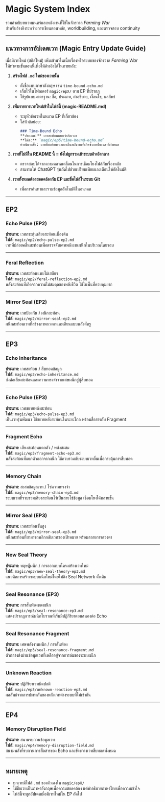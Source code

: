 # Magic System Index

รวมคำอธิบายเวทมนตร์และพลังงานที่ใช้ในจักรวาล *Farming War*  
สำหรับอ้างอิงระหว่างการเขียนตอนหลัก, worldbuilding, และตรวจสอบ continuity

---

## แนวทางการอัปเดตเวท (Magic Entry Update Guide)

เมื่อมีเวทใหม่ (สกิลใหม่) เพิ่มเข้ามาในเนื้อเรื่องหรือระบบของจักรวาล *Farming War*  
ให้ทำตามขั้นตอนนี้เพื่อให้อ้างอิงได้ในภายหลัง:

1. **สร้างไฟล์ `.md` ใหม่ของเวทนั้น**
   - ตั้งชื่อแบบภาษาอังกฤษ เช่น `time-bound-echo.md`
   - เก็บไว้ในโฟลเดอร์ `magic/epX/` ตาม EP ที่ปรากฏ
   - ใช้รูปแบบมาตรฐาน: ชื่อ, ประเภท, คำอธิบาย, เงื่อนไข, ผลลัพธ์

2. **เพิ่มรายการเวทใหม่เข้าในไฟล์นี้ (magic-README.md)**
   - ระบุหัวข้อเวทในหมวด EP ที่เกี่ยวข้อง
   - ใส่หัวข้อย่อย:
     ```markdown
     ### Time-Bound Echo  
     **ประเภท:** เวทสะท้อนแบบจำกัดเวลา  
     **ไฟล์:** `magic/ep5/time-bound-echo.md`  
     คำอธิบายสั้น: เวทที่สะท้อนเฉพาะคลื่นพลังงานที่เกิดซ้ำภายในเวลาที่กำหนด
     ```

3. **เวทที่ไม่มีใน README นี้ = ยังไม่ถูกรวมเข้าระบบอ้างอิงกลาง**
   - ตรวจสอบได้จากความคลาดเคลื่อนในการเชื่อมโยงไฟล์กับเรื่องหลัก
   - สามารถให้ ChatGPT รุ่นถัดไปช่วยเปรียบเทียบและเตือนให้อัตโนมัติ

4. **เวททั้งหมดต้องสอดคล้องกับ EP และชื่อไฟล์ในระบบ Git**
   - เพื่อการค้นหาและรวมข้อมูลอัตโนมัติในอนาคต

---


## EP2

### Echo Pulse (EP2)
**ประเภท:** เวทกระตุ้นเสียงสะท้อนเบื้องต้น  
**ไฟล์:** `magic/ep2/echo-pulse-ep2.md`  
เวทที่ปล่อยคลื่นสะท้อนเพื่อตรวจจับเศษพลังงานผนึกในบริเวณโดยรอบ

---

### Feral Reflection
**ประเภท:** เวทสะท้อนแบบไม่เสถียร  
**ไฟล์:** `magic/ep2/feral-reflection-ep2.md`  
พลังสะท้อนที่เกิดจากความไม่สมดุลของพลังชีวิต ใช้ในพื้นที่ควบคุมยาก

---

### Mirror Seal (EP2)
**ประเภท:** เวทป้องกัน / ผนึกสะท้อน  
**ไฟล์:** `magic/ep2/mirror-seal-ep2.md`  
ผนึกสะท้อนเวทที่สร้างภาพลวงตาและเลียนแบบพลังศัตรู

---

## EP3

### Echo Inheritance
**ประเภท:** เวทสะท้อน / สืบทอดข้อมูล  
**ไฟล์:** `magic/ep3/echo-inheritance.md`  
ส่งต่อเสียงสะท้อนและความทรงจำจากเศษผนึกสู่ผู้สืบทอด

---

### Echo Pulse (EP3)
**ประเภท:** เวทขยายพลังสะท้อน  
**ไฟล์:** `magic/ep3/echo-pulse-ep3.md`  
เป็นเวทรุ่นพัฒนา ใช้ขยายพลังสะท้อนในระยะไกล พร้อมสื่อสารกับ Fragment

---

### Fragment Echo
**ประเภท:** เสียงสะท้อนแตกตัว / พลังสะสม  
**ไฟล์:** `magic/ep3/fragment-echo-ep3.md`  
พลังสะท้อนที่แยกตัวออกจากผนึก ใช้ควบรวมกับระบบเวทอื่นเพื่อกระตุ้นการสืบทอด

---

### Memory Chain
**ประเภท:** สะสมข้อมูลเวท / โซ่ความทรงจำ  
**ไฟล์:** `magic/ep3/memory-chain-ep3.md`  
ระบบเวทที่รวบรวมเสียงสะท้อนไว้เป็นสายโซ่ข้อมูล เชื่อมโยงได้หลายชั้น

---

### Mirror Seal (EP3)
**ประเภท:** เวทสะท้อนขั้นสูง  
**ไฟล์:** `magic/ep3/mirror-seal-ep3.md`  
ผนึกสะท้อนที่สามารถพลิกกลับเวทของเป้าหมาย พร้อมสลายการลวงตา

---

### New Seal Theory
**ประเภท:** ทฤษฎีผนึก / การออกแบบโครงสร้างเวทใหม่  
**ไฟล์:** `magic/ep3/new-seal-theory-ep3.md`  
แนวคิดการสร้างระบบผนึกใหม่โดยไม่อิง Seal Network ดั้งเดิม

---

### Seal Resonance (EP3)
**ประเภท:** การสั่นพ้องของผนึก  
**ไฟล์:** `magic/ep3/seal-resonance-ep3.md`  
แสดงปรากฏการณ์ผนึกโบราณที่เริ่มมีปฏิกิริยาตอบสนองต่อ Echo

---

### Seal Resonance Fragment
**ประเภท:** เศษพลังงานผนึก / การสั่นพ้อง  
**ไฟล์:** `magic/ep3/seal-resonance-fragment.md`  
ตัวกลางส่งผ่านข้อมูลเวทที่เหลืออยู่จากการล่มของระบบผนึก

---

### Unknown Reaction
**ประเภท:** ปฏิกิริยาเวทผิดปกติ  
**ไฟล์:** `magic/ep3/unknown-reaction-ep3.md`  
ผลลัพธ์จากการปะทะกันของพลังเวทต่างระบบที่ไม่เข้ากัน

---

## EP4

### Memory Disruption Field
**ประเภท:** สนามรบกวนข้อมูลเวท  
**ไฟล์:** `magic/ep4/memory-disruption-field.md`  
สนามพลังที่รบกวนการสื่อสารของ Echo และขัดขวางเวทสืบทอดทั้งหมด

---

## หมายเหตุ

- ทุกเวทมีไฟล์ `.md` ของตัวเองใน `magic/epX/`  
- ใช้ชื่อเวทเป็นภาษาอังกฤษเพื่อความสอดคล้อง แต่คำอธิบายภาษาไทยเพื่อความเข้าใจ  
- ไฟล์นี้จะถูกอัปเดตเมื่อมีเวทใหม่ใน EP ถัดไป
